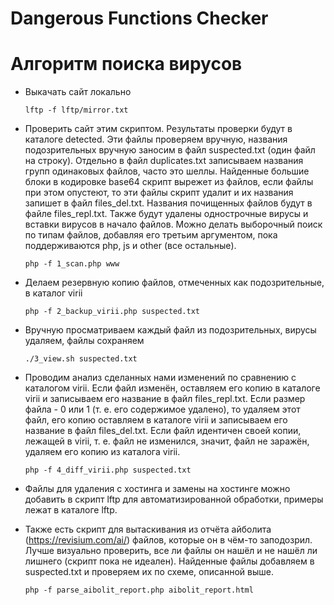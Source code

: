 # Dangerous Functions Checker


# Алгоритм поиска вирусов

* Выкачать сайт локально

	`lftp -f lftp/mirror.txt`

* Проверить сайт этим скриптом. Результаты проверки будут в каталоге detected. Эти файлы проверяем вручную, названия подозрительных вручную заносим в файл suspected.txt (один файл на строку). Отдельно в файл duplicates.txt записываем названия групп одинаковых файлов, часто это шеллы. Найденные большие блоки в кодировке base64 скрипт вырежет из файлов, если файлы при этом опустеют, то эти файлы скрипт удалит и их названия запишет в файл files_del.txt. Названия почищенных файлов будут в файле files_repl.txt. Также будут удалены однострочные вирусы и вставки вирусов в начало файлов. Можно делать выборочный поиск по типам файлов, добавляя его третьим аргументом, пока поддерживаются php, js и other (все остальные).

	`php -f 1_scan.php www`

* Делаем резервную копию файлов, отмеченных как подозрительные, в каталог virii

	`php -f 2_backup_virii.php suspected.txt`

* Вручную просматриваем каждый файл из подозрительных, вирусы удаляем, файлы сохраняем

	`./3_view.sh suspected.txt`

* Проводим анализ сделанных нами изменений по сравнению с каталогом virii. Если файл изменён, оставляем его копию в каталоге virii и записываем его название в файл files_repl.txt. Если размер файла - 0 или 1 (т. е. его содержимое удалено), то удаляем этот файл, его копию оставляем в каталоге virii и записываем его название в файл files_del.txt. Если файл идентичен своей копии, лежащей в virii, т. е. файл не изменился, значит, файл не заражён, удаляем его копию из каталога virii.

	`php -f 4_diff_virii.php suspected.txt`

* Файлы для удаления с хостинга и замены на хостинге можно добавить в скрипт lftp для автоматизированной обработки, примеры лежат в каталоге lftp.

* Также есть скрипт для вытаскивания из отчёта айболита  (https://revisium.com/ai/) файлов, которые он в чём-то заподозрил. Лучше визуально проверить, все ли файлы он нашёл и не нашёл ли лишнего (скрипт пока не идеален). Найденные файлы добавляем в suspected.txt и проверяем их по схеме, описанной выше.

	`php -f parse_aibolit_report.php aibolit_report.html`

